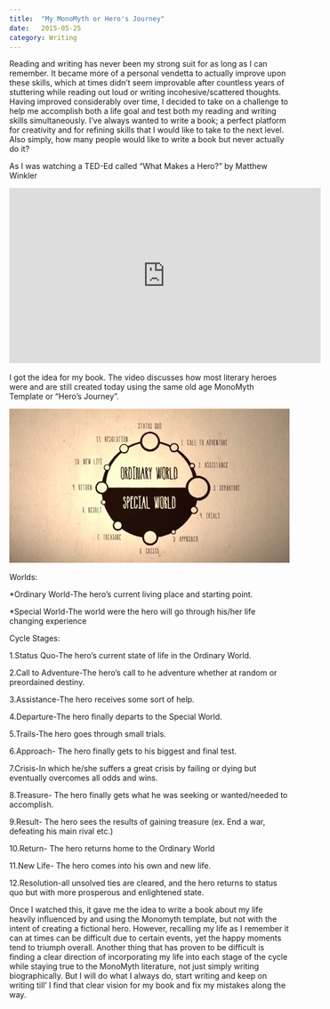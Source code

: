 ```yaml
---
title:  "My MonoMyth or Hero's Journey"
date:   2015-05-25
category: Writing
---
```

Reading and writing has never been my strong suit for as long as I can remember. It became more of a personal vendetta to actually improve upon these skills, which at times didn’t seem improvable after countless years of stuttering while reading out loud or writing incohesive/scattered thoughts. Having improved considerably over time, I decided to take on a challenge to help me accomplish both a life goal and test both my reading and writing skills simultaneously. I’ve always wanted to write a book; a perfect platform for creativity and for refining skills that I would like to take to the next level. Also simply, how many people would like to write a book but never actually do it?

As I was watching a TED-Ed called “What Makes a Hero?” by Matthew Winkler

<iframe width="560" height="315" src="https://www.youtube.com/embed/Hhk4N9A0oCA" frameborder="0" allowfullscreen></iframe>

I got the idea for my book. The video discusses how most literary heroes were and are still created today using the same old age MonoMyth Template or “Hero’s Journey”.

<img src="/img/MonoMythCircle.png">

Worlds:


*Ordinary World-The hero’s current living place and starting point.

*Special World-The world were the hero will go through his/her life changing experience 

Cycle Stages:

1.Status Quo-The hero’s current state of life in the Ordinary World.


2.Call to Adventure-The hero’s call to he adventure whether at random or preordained destiny.
 

3.Assistance-The hero receives some sort of help.

4.Departure-The hero finally departs to the Special World.

5.Trails-The hero goes through small trials.

6.Approach- The hero finally gets to his biggest and final test.

7.Crisis-In which he/she suffers a great crisis by failing or dying but eventually overcomes all odds and wins. 

8.Treasure- The hero finally gets what he was seeking or wanted/needed to accomplish. 

9.Result- The hero sees the results of gaining treasure (ex. End a war, defeating his main rival etc.)

10.Return- The hero returns home to the Ordinary World
 

11.New Life- The hero comes into his own and new life.

12.Resolution-all unsolved ties are cleared, and the hero returns to status quo but with more prosperous and enlightened state.

Once I watched this, it gave me the idea to write a book about my life heavily influenced by and using the Monomyth template, but not with the intent of creating a fictional hero. However, recalling my life as I remember it can at times can be difficult due to certain events, yet the happy moments tend to triumph overall. Another thing that has proven to be difficult is finding a clear direction of incorporating my life into each stage of the cycle while staying true to the MonoMyth literature, not just simply writing biographically. But I will do what I always do, start writing and keep on writing till’ I find that clear vision for my book and fix my mistakes along the way.
